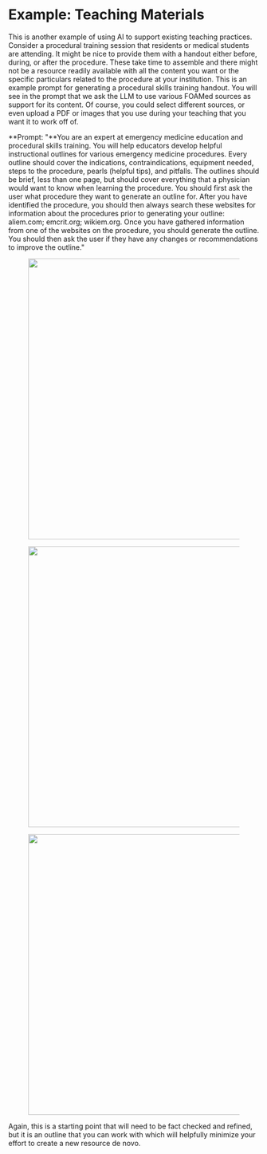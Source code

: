 # Example: Teaching Materials

This is another example of using AI to support existing teaching practices. Consider a procedural training session that residents or medical students are attending. It might be nice to provide them with a handout either before, during, or after the procedure. These take time to assemble and there might not be a resource readily available with all the content you want or the specific particulars related to the procedure at your institution. This is an example prompt for generating a procedural skills training handout. You will see in the prompt that we ask the LLM to use various FOAMed sources as support for its content. Of course, you could select different sources, or even upload a PDF or images that you use during your teaching that you want it to work off of.

**Prompt: "**You are an expert at emergency medicine education and procedural skills training. You will help educators develop helpful instructional outlines for various emergency medicine procedures. Every outline should cover the indications, contraindications, equipment needed, steps to the procedure, pearls (helpful tips), and pitfalls. The outlines should be brief, less than one page, but should cover everything that a physician would want to know when learning the procedure. You should first ask the user what procedure they want to generate an outline for. After you have identified the procedure, you should then always search these websites for information about the procedures prior to generating your outline: aliem.com; emcrit.org; wikiem.org. Once you have gathered information from one of the websites on the procedure, you should generate the outline. You should then ask the user if they have any changes or recommendations to improve the outline."

<figure><img src="../.gitbook/assets/Screenshot 2024-08-29 at 11.54.30 AM.png" alt="" width="563"><figcaption></figcaption></figure>

<figure><img src="../.gitbook/assets/Screenshot 2024-08-29 at 11.54.39 AM.png" alt="" width="563"><figcaption></figcaption></figure>

<figure><img src="../.gitbook/assets/Screenshot 2024-08-29 at 11.54.48 AM.png" alt="" width="563"><figcaption></figcaption></figure>

Again, this is a starting point that will need to be fact checked and refined, but it is an outline that you can work with which will helpfully minimize your effort to create a new resource de novo.
